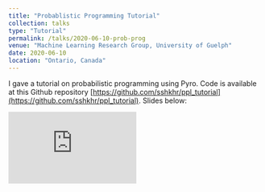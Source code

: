 ```yaml
---
title: "Probablistic Programming Tutorial"
collection: talks
type: "Tutorial"
permalink: /talks/2020-06-10-prob-prog
venue: "Machine Learning Research Group, University of Guelph"
date: 2020-06-10
location: "Ontario, Canada"
---
```


I gave a tutorial on probabilistic programming using Pyro. Code is available at this Github repository [https://github.com/sshkhr/ppl_tutorial](https://github.com/sshkhr/ppl_tutorial). Slides below: 

<embed src="https://sshkhr.github.io/files/ProbProgtutorial.pdf" type="application/pdf" width="254px" height="143px" />

